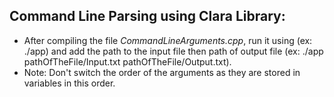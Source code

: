 ## Command Line Parsing using Clara Library:
- After compiling the file *CommandLineArguments.cpp*, run it using (ex: ./app) and add the path to the input file then path of output file (ex: ./app   pathOfTheFile/Input.txt    pathOfTheFile/Output.txt).
- Note: Don't switch the order of the arguments as they are stored in variables in this order.
